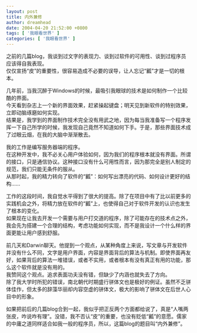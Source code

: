 ```yaml
---
layout: post
title: 内外兼修
author: dreamhead
date: 2004-04-20 21:52:00 +0800
tags: [ '我眼看世界' ]
categories: [ '我眼看世界' ]
---
```


之前的几篇blog，我谈到过文字的表现力、谈到过软件的可用性、谈到过程序员应该得自我表现。  
仅仅宣扬“皮”的重要性，很容易造成不必要的误导，让人忘记“瓤”才是一切的根本。

几年前，当我沉醉于Windows的时候，最吸引我眼球的技术是如何制作一个比较酷的界面。  
今天看到杂志上一个新的界面效果，赶紧操起键盘；明天见到新软件的特别效果，立即动脑琢磨如何实现。  
结果是，我学到的界面制作技术完全没有用武之地，因为每当我准备写一个程序发挥一下自己所学的时候，我发现自己竟然不知道如何下手。于是，那些界面技术成了过眼云烟，在我的大脑中渐渐散去。

我的工作是编写服务器端的程序。  
在这种开发中，我不必关心用户体验如何，因为我们的程序根本就没有界面。所谓的接口，只是通信协议。这种接口没有什么可用性而言，因为那完全是别人制定的规范，我们只能无条件的服从。  
从那时起，我的精力转向了软件的“瓤”：如何写出漂亮的代码、如何设计更好的结构……

工作的这段时间，我自觉水平得到了很大的提高。除了在项目中有了比以前更多的实践机会之外，将精力放在软件的“瓤”上，也使得自己对于软件开发的认识也发生了根本的变化。  
如果现在让我去开发一个需要与用户打交道的程序，除了可能存在的技术点之外，我会先为搭建一个合理的结构，考虑功能如何实现，而不是我设计一个什么样的界面更能让用户感到舒服。

前几天和Darwin聊天。他提到一个观点，从某种角度上来说，写文章与开发软件并没有什么不同，文字是用户界面，内容是界面背后的算法与机制。即使界面再友好，如果背后的算法一堆错误，或者不实用，或者根本有没有真正有用的功能，那么这个软件就是没有用的。  
我赞同这个观点。追求表面功夫没有错，但缺少了内涵也就失去了方向。  
除了我大学时所犯的错误，南北朝代时期盛行骈体文也是极好的例证。虽然不乏骈体佳作，但太多的辞藻华丽却内容空虚的骈体文，极大的影响了骈体文在后世人心目中的形象。

如果把前后的几篇blog合到一起，我似乎把正反两个方面都给说了，真是“人嘴两张皮，咋说咋有理”。没错，我不否认“皮”的重要，也没有贬低“瓤”的意愿。儒家的中庸之道同样适合如我一般的程序员，所以，这篇blog的题目叫“内外兼修”。



